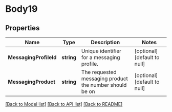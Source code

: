 # Body19

## Properties
Name | Type | Description | Notes
------------ | ------------- | ------------- | -------------
**MessagingProfileId** | **string** | Unique identifier for a messaging profile. | [optional] [default to null]
**MessagingProduct** | **string** | The requested messaging product the number should be on | [optional] [default to null]

[[Back to Model list]](../README.md#documentation-for-models) [[Back to API list]](../README.md#documentation-for-api-endpoints) [[Back to README]](../README.md)

